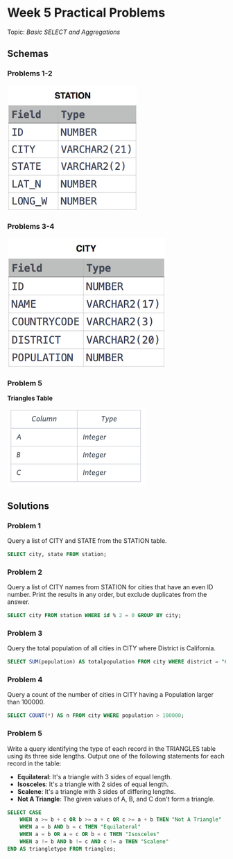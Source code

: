 # Week 5 Practical Problems
Topic: _Basic SELECT and Aggregations_

## Schemas

### Problems 1-2
![City Table](./schema1.jpg)

### Problems 3-4
![City Table](../../4/practical/schema1.jpg)

### Problem 5
**Triangles Table**

![Students Table](./schema2.png)

## Solutions

### Problem 1
Query a list of CITY and STATE from the STATION table.

```sql
SELECT city, state FROM station;
```

### Problem 2
Query a list of CITY names from STATION for cities
that have an even ID number. Print the results in
any order, but exclude duplicates from the answer.

```sql
SELECT city FROM station WHERE id % 2 = 0 GROUP BY city;
```

### Problem 3
Query the total population of all cities in CITY where District is California.

```sql
SELECT SUM(population) AS totalpopulation FROM city WHERE district = "California";
```

### Problem 4
Query a count of the number of cities in 
CITY having a Population larger than 100000.

```sql
SELECT COUNT(*) AS n FROM city WHERE population > 100000;
```

### Problem 5
Write a query identifying the type of each record
in the TRIANGLES table using its three side lengths.
Output one of the following statements for each
record in the table:

* **Equilateral**: It's a triangle with 3 sides of equal length.
* **Isosceles**: It's a triangle with 2 sides of equal length.
* **Scalene**: It's a triangle with 3 sides of differing lengths.
* **Not A Triangle**: The given values of A, B, and C don't form a triangle.
```sql
SELECT CASE
    WHEN a >= b + c OR b >= a + c OR c >= a + b THEN "Not A Triangle"
    WHEN a = b AND b = c THEN "Equilateral"
    WHEN a = b OR a = c OR b = c THEN "Isosceles"
    WHEN a != b AND b != c AND c != a THEN "Scalene"
END AS triangletype FROM triangles;
```